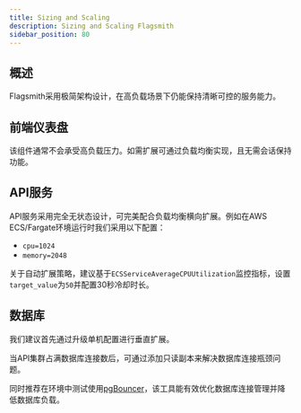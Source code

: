 ```yaml
---
title: Sizing and Scaling
description: Sizing and Scaling Flagsmith
sidebar_position: 80
---
```


## 概述

Flagsmith采用极简架构设计，在高负载场景下仍能保持清晰可控的服务能力。

## 前端仪表盘

该组件通常不会承受高负载压力。如需扩展可通过负载均衡实现，且无需会话保持功能。

## API服务

API服务采用完全无状态设计，可完美配合负载均衡横向扩展。例如在AWS ECS/Fargate环境运行时我们采用以下配置：

- `cpu=1024`
- `memory=2048`

关于自动扩展策略，建议基于`ECSServiceAverageCPUUtilization`监控指标，设置`target_value`为`50`并配置30秒冷却时长。

## 数据库

我们建议首先通过升级单机配置进行垂直扩展。

当API集群占满数据库连接数后，可通过添加只读副本来解决数据库连接瓶颈问题。

同时推荐在环境中测试使用[pgBouncer](https://www.pgbouncer.org/)，该工具能有效优化数据库连接管理并降低数据库负载。